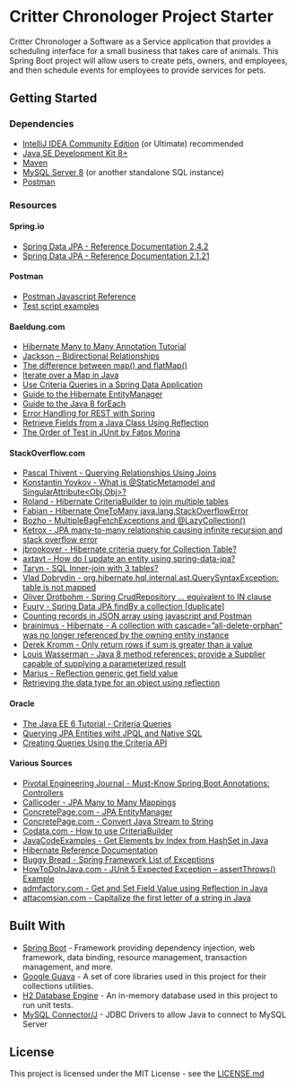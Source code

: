 # Critter Chronologer Project Starter

Critter Chronologer a Software as a Service application that provides a scheduling interface for a small business that takes care of animals. This Spring Boot project will allow users to create pets, owners, and employees, and then schedule events for employees to provide services for pets.


## Getting Started

### Dependencies

* [IntelliJ IDEA Community Edition](https://www.jetbrains.com/idea/download) (or Ultimate) recommended 
* [Java SE Development Kit 8+](https://www.oracle.com/technetwork/java/javase/downloads/index.html)
* [Maven](https://maven.apache.org/download.cgi)
* [MySQL Server 8](https://dev.mysql.com/downloads/mysql/) (or another standalone SQL instance)
* [Postman](https://www.getpostman.com/downloads/)

### Resources

#### Spring.io
* [Spring Data JPA - Reference Documentation 2.4.2](https://docs.spring.io/spring-data/jpa/docs/current/reference/html)
* [Spring Data JPA - Reference Documentation 2.1.21](https://docs.spring.io/spring-data/jpa/docs/2.1.x/reference/html/)

#### Postman
* [Postman Javascript Reference](https://learning.postman.com/docs/writing-scripts/script-references/postman-sandbox-api-reference/)
* [Test script examples](https://learning.postman.com/docs/writing-scripts/script-references/test-examples/)

#### Baeldung.com

* [Hibernate Many to Many Annotation Tutorial](https://www.baeldung.com/hibernate-many-to-many)
* [Jackson – Bidirectional Relationships](https://www.baeldung.com/jackson-bidirectional-relationships-and-infinite-recursion)
* [The difference between map() and flatMap()](https://www.baeldung.com/java-difference-map-and-flatmap)
* [Iterate over a Map in Java](https://www.baeldung.com/java-iterate-map)
* [Use Criteria Queries in a Spring Data Application](https://www.baeldung.com/spring-data-criteria-queries)
* [Guide to the Hibernate EntityManager](https://www.baeldung.com/hibernate-entitymanager)
* [Guide to the Java 8 forEach](https://www.baeldung.com/foreach-java)
* [Error Handling for REST with Spring](https://www.baeldung.com/exception-handling-for-rest-with-spring)
* [Retrieve Fields from a Java Class Using Reflection](https://www.baeldung.com/java-reflection-class-fields)
* [The Order of Test in JUnit by Fatos Morina ](https://www.baeldung.com/junit-5-test-order)

#### StackOverflow.com
* [Pascal Thivent - Querying Relationships Using Joins](https://stackoverflow.com/questions/3424696/jpa-criteria-api-how-to-add-join-clause-as-general-sentence-as-possible)
* [Konstantin Yovkov - What is @StaticMetamodel and SingularAttribute<Obj,Obj>?](https://stackoverflow.com/questions/19704407/what-is-staticmetamodel-and-singularattributeobj-obj)
* [Roland - Hibernate CriteriaBuilder to join multiple tables](https://stackoverflow.com/questions/41982998/hibernate-criteriabuilder-to-join-multiple-tables)
* [Fabian - Hibernate OneToMany java.lang.StackOverflowError](https://cni.castingnetworks.com/talent/confirmation/default.aspx?cid=2989879)
* [Bozho - MultipleBagFetchExceptions and @LazyCollection()](https://stackoverflow.com/questions/4334970/hibernate-throws-multiplebagfetchexception-cannot-simultaneously-fetch-multipl)
* [Ketrox - JPA many-to-many relationship causing infinite recursion and stack overflow error](https://stackoverflow.com/questions/43481353/jpa-many-to-many-relationship-causing-infinite-recursion-and-stack-overflow-erro)
* [jbrookover - Hibernate criteria query for Collection Table?](https://stackoverflow.com/questions/7687409/hibernate-criteria-query-for-collection-table)
* [axtavt - How do I update an entity using spring-data-jpa?](https://stackoverflow.com/questions/11881479/how-do-i-update-an-entity-using-spring-data-jpa)
* [Taryn - SQL Inner-join with 3 tables?](https://stackoverflow.com/questions/10195451/sql-inner-join-with-3-tables)
* [Vlad Dobrydin - org.hibernate.hql.internal.ast.QuerySyntaxException: table is not mapped](https://stackoverflow.com/questions/23018836/org-hibernate-hql-internal-ast-querysyntaxexception-table-is-not-mapped)
* [Oliver Drotbohm - Spring CrudRepository ... equivalent to IN clause](https://stackoverflow.com/questions/18987292/spring-crudrepository-findbyinventoryidslistlong-inventoryidlist-equivalen)
* [Fuury - Spring Data JPA findBy a collection [duplicate]](https://stackoverflow.com/questions/53619322/spring-data-jpa-findby-a-collection)
* [Counting records in JSON array using javascript and Postman](https://stackoverflow.com/questions/35987043/counting-records-in-json-array-using-javascript-and-postman)
* [brainimus - Hibernate - A collection with cascade=”all-delete-orphan” was no longer referenced by the owning entity instance](https://stackoverflow.com/questions/5587482/hibernate-a-collection-with-cascade-all-delete-orphan-was-no-longer-referenc)
* [Derek Kromm - Only return rows if sum is greater than a value](https://stackoverflow.com/questions/16320362/only-return-rows-if-sum-is-greater-than-a-value)
* [Louis Wasserman - Java 8 method references: provide a Supplier capable of supplying a parameterized result](https://stackoverflow.com/questions/22917138/java-8-method-references-provide-a-supplier-capable-of-supplying-a-parameterize)
* [Marius - Reflection generic get field value](https://stackoverflow.com/questions/13400075/reflection-generic-get-field-value)
* [Retrieving the data type for an object using reflection](https://stackoverflow.com/questions/24670772/retrieving-the-data-type-for-an-object-using-reflection)

#### Oracle
* [The Java EE 6 Tutorial - Criteria Queries](https://docs.oracle.com/javaee/6/tutorial/doc/gjivm.html)
* [Querying JPA Entities wiht JPQL and Native SQL](https://www.oracle.com/technical-resources/articles/vasiliev-jpql.html)
* [Creating Queries Using the Criteria API](https://docs.oracle.com/cd/E19226-01/820-7627/gjitv/index.html)

#### Various Sources
* [Pivotal Engineering Journal - Must-Know Spring Boot Annotations: Controllers](https://engineering.pivotal.io/post/must-know-spring-boot-annotations-controllers/)
* [Callicoder - JPA Many to Many Mappings](https://www.callicoder.com/hibernate-spring-boot-jpa-many-to-many-mapping-example/)
* [ConcretePage.com - JPA EntityManager](https://www.concretepage.com/java/jpa/jpa-entitymanager-and-entitymanagerfactory-example-using-hibernate-with-persist-find-contains-detach-merge-and-remove)
* [ConcretePage.com - Convert Java Stream to String](https://www.concretepage.com/java/java-10/convert-java-stream-to-string)
* [Codata.com - How to use CriteriaBuilder](https://www.codota.com/code/java/classes/javax.persistence.criteria.CriteriaBuilder)
* [JavaCodeExamples - Get Elements by Index from HashSet in Java](https://www.javacodeexamples.com/get-elements-by-index-from-hashset-in-java-example/2772)
* [Hibernate Reference Documentation](https://docs.jboss.org/hibernate/orm/3.3/reference/en/html/index.html)
* [Buggy Bread - Spring Framework List of Exceptions](https://www.buggybread.com/2015/03/spring-framework-list-of-exceptions.html)
* [HowToDoInJava.com - JUnit 5 Expected Exception – assertThrows() Example](https://howtodoinjava.com/junit5/expected-exception-example/)
* [admfactory.com - Get and Set Field Value using Reflection in Java](https://www.admfactory.com/get-and-set-field-value-using-reflection-in-java/)
* [attacomsian.com - Capitalize the first letter of a string in Java](https://attacomsian.com/blog/capitalize-first-letter-of-string-java)

## Built With

* [Spring Boot](https://spring.io/projects/spring-boot) - Framework providing dependency injection, web framework, data binding, resource management, transaction management, and more.
* [Google Guava](https://github.com/google/guava) - A set of core libraries used in this project for their collections utilities.
* [H2 Database Engine](https://www.h2database.com/html/main.html) - An in-memory database used in this project to run unit tests.
* [MySQL Connector/J](https://www.mysql.com/products/connector/) - JDBC Drivers to allow Java to connect to MySQL Server

## License

This project is licensed under the MIT License - see the [LICENSE.md]()
